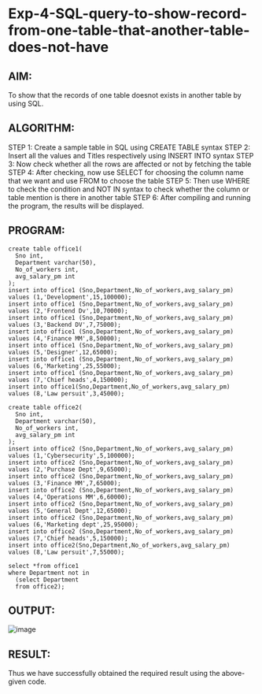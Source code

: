 # Exp-4-SQL-query-to-show-record-from-one-table-that-another-table-does-not-have
## AIM:
To show that the records of one table doesnot exists in another table by using SQL.
## ALGORITHM:
STEP 1: Create a sample table in SQL using CREATE TABLE syntax
STEP 2: Insert all the values and Titles respectively using INSERT INTO syntax
STEP 3: Now check whether all the rows are affected or not by fetching the table
STEP 4: After checking, now use SELECT for choosing the column name that 
we want and use FROM to choose the table
STEP 5: Then use WHERE to check the condition and NOT IN syntax to check whether 
the column or table mention is there in another table
STEP 6: After compiling and running the program, the results will be displayed.
## PROGRAM:
```
create table office1(
  Sno int,
  Department varchar(50),
  No_of_workers int,
  avg_salary_pm int
);
insert into office1 (Sno,Department,No_of_workers,avg_salary_pm)
values (1,'Development',15,100000);
insert into office1 (Sno,Department,No_of_workers,avg_salary_pm)
values (2,'Frontend Dv',10,70000);
insert into office1 (Sno,Department,No_of_workers,avg_salary_pm)
values (3,'Backend DV',7,75000);
insert into office1 (Sno,Department,No_of_workers,avg_salary_pm)
values (4,'Finance MM',8,50000);
insert into office1 (Sno,Department,No_of_workers,avg_salary_pm)
values (5,'Designer',12,65000);
insert into office1 (Sno,Department,No_of_workers,avg_salary_pm)
values (6,'Marketing',25,55000);
insert into office1 (Sno,Department,No_of_workers,avg_salary_pm)
values (7,'Chief heads',4,150000);
insert into office1(Sno,Department,No_of_workers,avg_salary_pm)
values (8,'Law persuit',3,45000);

create table office2(
  Sno int,
  Department varchar(50),
  No_of_workers int,
  avg_salary_pm int
);
insert into office2 (Sno,Department,No_of_workers,avg_salary_pm)
values (1,'Cybersecurity',5,100000);
insert into office2 (Sno,Department,No_of_workers,avg_salary_pm)
values (2,'Purchase Dept',9,65000);
insert into office2 (Sno,Department,No_of_workers,avg_salary_pm)
values (3,'Finance MM',7,65000);
insert into office2 (Sno,Department,No_of_workers,avg_salary_pm)
values (4,'Operations MM',6,60000);
insert into office2 (Sno,Department,No_of_workers,avg_salary_pm)
values (5,'General Dept',12,65000);
insert into office2 (Sno,Department,No_of_workers,avg_salary_pm)
values (6,'Marketing dept',25,95000);
insert into office2 (Sno,Department,No_of_workers,avg_salary_pm)
values (7,'Chief heads',5,150000);
insert into office2(Sno,Department,No_of_workers,avg_salary_pm)
values (8,'Law persuit',7,55000);

select *from office1
where Department not in 
  (select Department
  from office2);
```  
## OUTPUT:
![image](https://github.com/gpavithra673/Exp-4-SQL-query-to-show-record-from-one-table-that-another-table-does-not-have./assets/93427264/6dacdf88-1e4a-45d6-81d9-8dbb581f206d)
## RESULT:
Thus we have successfully obtained the required result using the above-given code.
